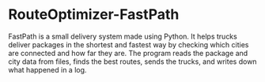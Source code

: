# RouteOptimizer-FastPath
FastPath is a small delivery system made using Python. It helps trucks deliver packages in the shortest and fastest way by checking which cities are connected and how far they are. The program reads the package and city data from files, finds the best routes, sends the trucks, and writes down what happened in a log.
